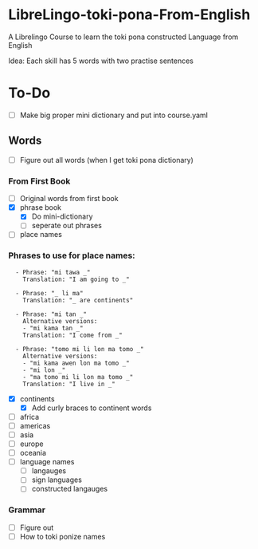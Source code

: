 # LibreLingo-toki-pona-From-English
A Librelingo Course to learn the toki pona constructed Language from English

Idea: Each skill has 5 words with two practise sentences

# To-Do
- [ ] Make big proper mini dictionary and put into course.yaml
## Words
- [ ] Figure out all words (when I get toki pona dictionary)
### From First Book
- [ ] Original words from first book
- [x] phrase book
  - [x] Do mini-dictionary
  - [ ] seperate out phrases
- [ ] place names 
### Phrases to use for place names: 
```
  - Phrase: "mi tawa _"
    Translation: "I am going to _"
  
  - Phrase: "_ li ma"
    Translation: "_ are continents"
    
  - Phrase: "mi tan _"
    Alternative versions:
    - "mi kama tan _"
    Translation: "I come from _"
    
  - Phrase: "tomo mi li lon ma tomo _"
    Alternative versions:
    - "mi kama awen lon ma tomo _"
    - "mi lon _"
    - "ma tomo mi li lon ma tomo _" 
    Translation: "I live in _"
```
  - [x] continents
    - [x] Add curly braces to continent words
  - [ ] africa
  - [ ] americas
  - [ ] asia
  - [ ] europe
  - [ ] oceania
- [ ] language names
  - [ ] langauges
  - [ ] sign languages
  - [ ] constructed langauges

### Grammar
- [ ] Figure out
- [ ] How to toki ponize names
